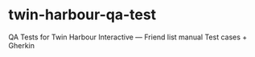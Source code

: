 # twin-harbour-qa-test
QA Tests for Twin Harbour Interactive — Friend list manual Test cases + Gherkin
